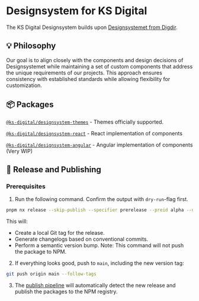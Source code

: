 # Designsystem for KS Digital

The KS Digital Designsystem builds upon [Designsystemet from Digdir](https://www.designsystemet.no/).

## 💡 Philosophy

Our goal is to align closely with the components and design decisions of Designsystemet while maintaining a set of custom components that address the unique requirements of our projects. This approach ensures consistency with established standards while allowing flexibility for customization.

## 📦 Packages

[`@ks-digital/designsystem-themes`](https://www.npmjs.com/package/@ks-digital/designsystem-themes) - Themes officially supported.

[`@ks-digital/designsystem-react`](https://www.npmjs.com/package/@ks-digital/designsystem-react) - React implementation of components

[`@ks-digital/designsystem-angular`](https://www.npmjs.com/package/@ks-digital/designsystem-angular) - Angular implementation of components (Very WIP)

## 🚀 Release and Publishing

### Prerequisites

1. Run the following command. Confirm the output with `dry-run`-flag first.

```bash
pnpm nx release --skip-publish --specifier prerelease --preid alpha --dry-run
```

This will:

- Create a local Git tag for the release.
- Generate changelogs based on conventional commits.
- Perform a semantic version bump. Note: This command will not push the package to NPM.

2. If everything looks good, push to `main`, including the new version tag:

```bash
git push origin main --follow-tags
```

3. The [publish pipeline](.github/workflows/publish.yml) will automatically detect the new release and publish the packages to the NPM registry.
